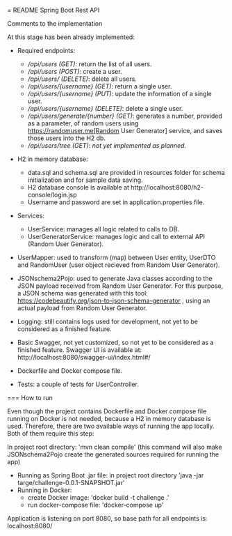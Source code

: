 
=  README Spring Boot Rest API


Comments to the implementation

At this stage has been already implemented:

- Required endpoints:
    * */api/users (GET)*: return the list of all users.
    * */api/users (POST)*: create a user.
    * */api/users/ (DELETE)*: delete all users.
    * */api/users/{username} (GET)*: return a single user.
    * */api/users/{username} (PUT)*: update the information of a single user.
    * */api/users/{username} (DELETE)*: delete a single user.
    * */api/users/generate/{number} (GET)*: generates a number, provided as a parameter, of random users using https://randomuser.me[Random User Generator] service, and saves those users into the H2 db.
    * */api/users/tree (GET)*: *not yet implemented as planned*.

- H2 in memory database:
    * data.sql and schema.sql are provided in resources folder for schema initialization and for sample data saving.
    * H2 database console is available at http://localhost:8080/h2-console/login.jsp
    * Username and password are set in application.properties file.

- Services:
    * UserService: manages all logic related to calls to DB.
    * UserGeneratorService: manages logic and call to external API (Random User Generator).

- UserMapper: used to transform (map) between User entity, UserDTO and RandomUser (user object recieved from Random User Generator).

- JSONschema2Pojo: used to generate Java classes according to the JSON payload received from Random User Generator.
  For this purpose, a JSON schema was generated with this tool: https://codebeautify.org/json-to-json-schema-generator ,  using an actual payload from Random User Generator.

- Logging: still contains logs used for development, not yet to be considered as a finished feature.

- Basic Swagger, not yet customized, so not yet to be considered as a finished feature. Swagger UI is available at: http://localhost:8080/swagger-ui/index.html#/

- Dockerfile and Docker compose file.

- Tests: a couple of tests for UserController.

=== How to run

Even though the project contains Dockerfile and Docker compose file running on Docker is not needed, because a H2 in memory database is used.
Therefore, there are two available ways of running the app locally.
Both of them require this step:

In project root directory:  'mvn clean compile'    (this command will also make JSONschema2Pojo create the generated sources required for running the app)

- Running as Spring Boot .jar file: in project root directory 'java -jar targe/challenge-0.0.1-SNAPSHOT.jar'
- Running in Docker:
    * create Docker image: 'docker build -t challenge .'
    * run docker-compose file: 'docker-compose up'

Application is listening on port 8080, so base path for all endpoints is: localhost:8080/
